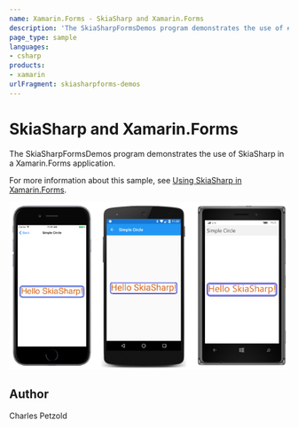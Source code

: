 ```yaml
---
name: Xamarin.Forms - SkiaSharp and Xamarin.Forms
description: 'The SkiaSharpFormsDemos program demonstrates the use of #skiasharp in a Xamarin.Forms application.'
page_type: sample
languages:
- csharp
products:
- xamarin
urlFragment: skiasharpforms-demos
---
```

# SkiaSharp and Xamarin.Forms

The SkiaSharpFormsDemos program demonstrates the use of SkiaSharp in a Xamarin.Forms application.

For more information about this sample, see [Using SkiaSharp in Xamarin.Forms](https://docs.microsoft.com/en-us/xamarin/xamarin-forms/user-interface/graphics/skiasharp/).

![SkiaSharp and Xamarin.Forms application screenshot](Screenshots/Image0.png "SkiaSharp and Xamarin.Forms application screenshot")

## Author

Charles Petzold
